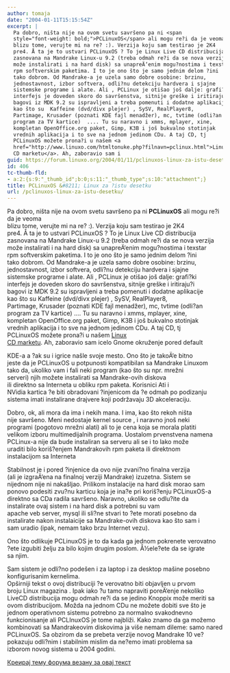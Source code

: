 ```yaml
---
author: tomaja
date: "2004-01-11T15:15:54Z"
excerpt: |
  Pa dobro, ništa nije na ovom svetu savršeno pa ni <span
  style="font-weight: bold;">PCLinuxOS</span> ali mogu re?i da je veoma
  blizu tome, verujte mi na re? :). Verzija koju sam testirao je 2K4
  pre4. Å ta je to ustvari PCLinuxOS ? To je Linux Live CD distribucija
  zasnovana na Mandrake Linux-u 9.2 (treba odmah re?i da se nova verzija
  može instalirati i na hard disk) sa unapreÄ‘enim mogu?nostima i texstar
  rpm softverskim paketima. I to je ono što je samo jednim delom ?ini
  tako dobrom. Od Mandrake-a je uzela samo dobre osobine: brzinu,
  jednostavnost, izbor softvera, odli?nu detekciju hardvera i sjajne
  sistemske programe i alate. Ali , PCLinux je otišao još dalje: grafi?ki
  interfejs je doveden skoro do savršenstva, sitnije greške i iritiraju?i
  bagovi iz MDK 9.2 su ispravljeni a treba pomenuti i dodatne aplikacije
  kao što su  Kaffeine (dvd/divx plejer) , SySV, RealPlayer8,
  Partimage, Krusader (poznati KDE fajl menadžer), mc, tvtime (odli?an
  program za TV kartice)  .... Tu su naravno i xmms, mplayer, xine,
  kompletan OpenOffice.org paket, Gimp, K3B i još bukvalno stotinjak
  vrednih aplikacija i to sve na jednom jedinom CDu. A taj CD, tj
  PCLinuxOS možete prona?i u našem <a
  href="http://www.linuxo.com/htmltonuke.php?filnavn=pclinux.html">Linux
  CD marketu</a>. Ah, zaboravio sam i
guid: https://forum.linuxo.org/2004/01/11/pclinuxos-linux-za-istu-desetku/
id: 406
tc-thumb-fld:
- a:2:{s:9:"_thumb_id";b:0;s:11:"_thumb_type";s:10:"attachment";}
title: PCLinuxOS &#8211; Linux za ?istu desetku
url: /pclinuxos-linux-za-istu-desetku/
---
```

Pa dobro, ništa nije na ovom svetu savršeno pa ni <span
style="font-weight: bold;">PCLinuxOS</span> ali mogu re?i da je veoma  
blizu tome, verujte mi na re? :). Verzija koju sam testirao je 2K4  
pre4. Å ta je to ustvari PCLinuxOS ? To je Linux Live CD distribucija  
zasnovana na Mandrake Linux-u 9.2 (treba odmah re?i da se nova verzija  
može instalirati i na hard disk) sa unapreÄ‘enim mogu?nostima i texstar  
rpm softverskim paketima. I to je ono što je samo jednim delom ?ini  
tako dobrom. Od Mandrake-a je uzela samo dobre osobine: brzinu,  
jednostavnost, izbor softvera, odli?nu detekciju hardvera i sjajne  
sistemske programe i alate. Ali , PCLinux je otišao još dalje: grafi?ki  
interfejs je doveden skoro do savršenstva, sitnije greške i iritiraju?i  
bagovi iz MDK 9.2 su ispravljeni a treba pomenuti i dodatne aplikacije  
kao što su Kaffeine (dvd/divx plejer) , SySV, RealPlayer8,  
Partimage, Krusader (poznati KDE fajl menadžer), mc, tvtime (odli?an  
program za TV kartice) &#8230;. Tu su naravno i xmms, mplayer, xine,  
kompletan OpenOffice.org paket, Gimp, K3B i još bukvalno stotinjak  
vrednih aplikacija i to sve na jednom jedinom CDu. A taj CD, tj  
PCLinuxOS možete prona?i u našem [Linux  
CD marketu](http://www.linuxo.com/htmltonuke.php?filnavn=pclinux.html). Ah, zaboravio sam i<!--break-->celo Gnome okruženje pored default

  
KDE-a a ?ak su i igrice našle svoje mesto. Ono što je takoÄ‘e bitno  
jeste da je PCLinuxOS u potpunosti kompatibilan sa Mandrake Linuxom  
tako da, ukoliko vam i fali neki program (kao što su npr. mrežni  
serveri) njih možete instalirati sa Mandrake-ovih diskova  
ili direktno sa Interneta u obliku rpm paketa. Korisnici Ati i  
NVidia kartica ?e biti obradovani ?injenicom da ?e odmah po podizanju  
sistema imati instalirane drajvere koji podržavaju 3D akceleraciju.

Dobro, ok, ali mora da ima i nekih mana. I ima, kao što rekoh ništa  
nije savršeno. Meni nedostaje kernel source , i naravno jnoš neki  
programi (pogotovo mrežni alati) ali to je cena koja se morala platiti  
velikom izboru multimedijalnih programa. Uostalom prvenstvena namena  
PCLinux-a nije da bude instaliran sa serveru ali se i to lako može  
uraditi bilo koriš?enjem Mandrakovih rpm paketa ili direktnom  
instalacijom sa Interneta

Stabilnost je i pored ?injenice da ovo nije zvani?no finalna verzija  
(ali je izgraÄ‘ena na finalnoj verziji Mandrake) izuzetna. Sistem se  
nijednom nije ni nakašljao. Prilikom instalacije na hard disk morao sam  
ponovo podesiti zvu?nu karticu koja je ina?e pri koriš?enju PCLinuxOS-a  
direktno sa CDa radila savršeno. Naravno, ukoliko se odlu?ite da  
instalirate ovaj sistem i na hard disk a potrebni su vam  
apache veb server, mysql ili sli?ne stvari to ?ete morati posebno da  
instalirate nakon instalaicije sa Mandrake-ovih diskova kao što sam i  
sam uradio (ipak, nemam tako brzu Internet vezu).

Ono što odlikuje PCLinuxOS je to da kada ga jednom pokrenete verovatno  
?ete izgubiti želju za bilo kojim drugim poslom. Å½ele?ete da se igrate  
sa njim.

Sam sistem je odli?no podešen i za laptop i za desktop mašine posebno  
konfigurisanim kernelima.  
Opširniji tekst o ovoj distribuciji ?e verovatno biti objavljen u prvom  
broju Linux magazina . Ipak iako ?u tamo napraviti poreÄ‘enje nekoliko  
LiveCD distribucija mogu odmah re?i da se jedino Knoppix može meriti sa  
ovom distribucijom. Možda na jednom CDu ne možete dobiti sve što je  
jednom operativnom sistemu potrebno za normalno svakodnevno  
funkcionisanje ali PCLInuxOS je tome najbliži. Kako znamo da ga možemo  
kombinovati sa Mandrakeovim diskovima ja više nemam dileme: samo nared  
PCLinuxOS. Sa obzirom da se prebeta verzije novog Mandrake 10 ve?  
pokazuju odli?nim i stabilnim mislim da ne?emo imati problema sa  
izborom novog sistema u 2004 godini.

[Креирај тему форума везану за овај текст](https://linuxo.org/nova-tema-na-forumu/?se_pid=406)